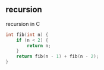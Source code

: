 ## recursion

recursion in C

```c
int fib(int n) {
    if (n < 2) {
        return n;
    }
    return fib(n - 1) + fib(n - 2);
}
```
